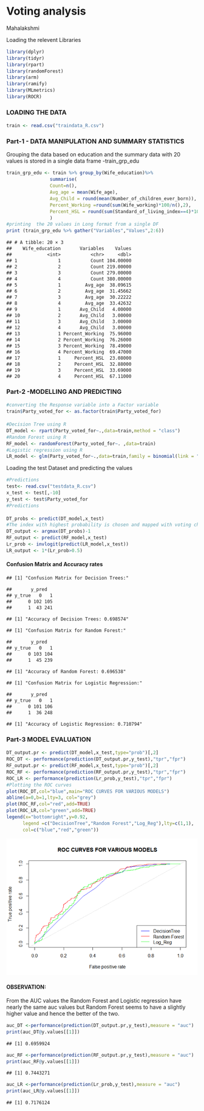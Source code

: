 # Voting analysis
Mahalakshmi  



Loading the relevent Libraries


```r
library(dplyr)
library(tidyr)
library(rpart)
library(randomForest)
library(arm)
library(ramify)
library(MLmetrics)
library(ROCR)
```

### LOADING THE DATA 


```r
train <- read.csv("traindata_R.csv")
```

### Part-1 - DATA MANIPULATION AND SUMMARY STATISTICS
Grouping the data based on education and the summary data  with 20 values  is stored in a single data frame -train_grp_edu 


```r
train_grp_edu <- train %>% group_by(Wife_education)%>%
                summarise(
                Count=n(),
                Avg_age = mean(Wife_age),
                Avg_Child = round(mean(Number_of_children_ever_born)),
                Percent_Working =round(sum(Wife_working)*100/n(),2),
                Percent_HSL = round(sum(Standard_of_living_index==4)*100/n(),2)
                )
#printing  the 20 values in Long format from a single DF
print (train_grp_edu %>% gather("Variables","Values",2:6))
```

```
## # A tibble: 20 × 3
##    Wife_education       Variables    Values
##             <int>           <chr>     <dbl>
## 1               1           Count 104.00000
## 2               2           Count 219.00000
## 3               3           Count 279.00000
## 4               4           Count 380.00000
## 5               1         Avg_age  38.09615
## 6               2         Avg_age  31.45662
## 7               3         Avg_age  30.22222
## 8               4         Avg_age  33.42632
## 9               1       Avg_Child   4.00000
## 10              2       Avg_Child   3.00000
## 11              3       Avg_Child   3.00000
## 12              4       Avg_Child   3.00000
## 13              1 Percent_Working  75.96000
## 14              2 Percent_Working  76.26000
## 15              3 Percent_Working  78.49000
## 16              4 Percent_Working  69.47000
## 17              1     Percent_HSL  23.08000
## 18              2     Percent_HSL  32.88000
## 19              3     Percent_HSL  33.69000
## 20              4     Percent_HSL  67.11000
```

### Part-2 -MODELLING AND PREDICTING


```r
#converting the Response variable into a Factor variable
train$Party_voted_for <- as.factor(train$Party_voted_for)

#Decision Tree using R
DT_model <- rpart(Party_voted_for~.,data=train,method = "class")
#Random Forest using R
RF_model <- randomForest(Party_voted_for~. ,data=train)
#Logistic regression using R
LR_model <- glm(Party_voted_for~.,data=train,family = binomial(link = "logit"))
```

Loading the test Dataset and predicting the values


```r
#Predictions
test<- read.csv("testdata_R.csv")
x_test <- test[,-10]
y_test <- test$Party_voted_for
#Predictions 

DT_probs <- predict(DT_model,x_test)
#The index with highest probability is chosen and mapped with voting choice
DT_output <- argmax(DT_probs)-1
RF_output <- predict(RF_model,x_test)
Lr_prob <- invlogit(predict(LR_model,x_test))
LR_output <- 1*(Lr_prob>0.5)
```

#### Confusion Matrix and Accuracy rates


```
## [1] "Confusion Matrix for Decision Trees:"
```

```
##       y_pred
## y_true   0   1
##      0 102 105
##      1  43 241
```

```
## [1] "Accuracy of Decision Trees: 0.698574"
```



```
## [1] "Confusion Matrix for Random Forest:"
```

```
##       y_pred
## y_true   0   1
##      0 103 104
##      1  45 239
```

```
## [1] "Accuracy of Random Forest: 0.696538"
```



```
## [1] "Confusion Matrix for Logistic Regression:"
```

```
##       y_pred
## y_true   0   1
##      0 101 106
##      1  36 248
```

```
## [1] "Accuracy of Logistic Regression: 0.710794"
```

### Part-3 MODEL EVALUATION


```r
DT_output.pr <- predict(DT_model,x_test,type="prob")[,2]
ROC_DT <- performance(prediction(DT_output.pr,y_test),"tpr","fpr")
RF_output.pr <- predict(RF_model,x_test,type="prob")[,2]
ROC_RF <- performance(prediction(RF_output.pr,y_test),"tpr","fpr")
ROC_LR <- performance(prediction(Lr_prob,y_test),"tpr","fpr")
#Plotting the ROC curves
plot(ROC_DT,col="blue",main="ROC CURVES FOR VARIOUS MODELS")
abline(a=0,b=1,lty=3, col="grey")
plot(ROC_RF,col="red",add=TRUE)
plot(ROC_LR,col="green",add=TRUE)
legend(x="bottomright",y=0.92,
      legend =c("DecisionTree","Random Forest","Log_Reg"),lty=c(1,1),
      col=c("blue","red","green"))
```

![](Voting_analysis_files/figure-html/ROCPLOTTING-1.png)<!-- -->


#### OBSERVATION:
From the AUC values the Random Forest and Logistic regression have nearly the 
same auc values but Random Forest seems to have a slightly higher value and 
hence the better of the two.


```r
auc_DT <-performance(prediction(DT_output.pr,y_test),measure = "auc")
print(auc_DT@y.values[[1]])
```

```
## [1] 0.6959924
```

```r
auc_RF <-performance(prediction(RF_output.pr,y_test),measure = "auc")
print(auc_RF@y.values[[1]])
```

```
## [1] 0.7443271
```

```r
auc_LR <-performance(prediction(Lr_prob,y_test),measure = "auc")
print(auc_LR@y.values[[1]])
```

```
## [1] 0.7176124
```

